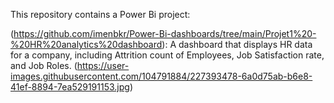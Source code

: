 This repository contains a Power Bi project:

(https://github.com/imenbkr/Power-Bi-dashboards/tree/main/Projet1%20-%20HR%20analytics%20dashboard): A dashboard that displays HR data for a company, including Attrition count of Employees, Job Satisfaction rate, and Job Roles.
(https://user-images.githubusercontent.com/104791884/227393478-6a0d75ab-b6e8-41ef-8894-7ea529191153.jpg)
